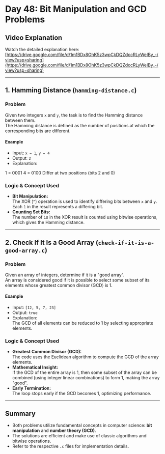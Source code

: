 # Day 48: Bit Manipulation and GCD Problems

## Video Explanation

Watch the detailed explanation here:  
[https://drive.google.com/file/d/1m1BDx8OhK5z3wpCkDQZdocRLyWeIBy_-/view?usp=sharing](https://drive.google.com/file/d/1m1BDx8OhK5z3wpCkDQZdocRLyWeIBy_-/view?usp=sharing)

---

## 1. Hamming Distance (`hamming-distance.c`)

### Problem

Given two integers `x` and `y`, the task is to find the Hamming distance between them.  
The Hamming distance is defined as the number of positions at which the corresponding bits are different.

#### Example

- Input: `x = 1`, `y = 4`
- Output: `2`
- Explanation:  

1 = 0001
4 = 0100
Differ at two positions (bits 2 and 0)


### Logic & Concept Used

- **Bit Manipulation:**  
The XOR (`^`) operation is used to identify differing bits between `x` and `y`. Each `1` in the result represents a differing bit.
- **Counting Set Bits:**  
The number of `1`s in the XOR result is counted using bitwise operations, which gives the Hamming distance.

---

## 2. Check If It Is a Good Array (`check-if-it-is-a-good-array.c`)

### Problem

Given an array of integers, determine if it is a "good array".  
An array is considered good if it is possible to select some subset of its elements whose greatest common divisor (GCD) is 1.

#### Example

- Input: `[12, 5, 7, 23]`
- Output: `true`
- Explanation:  
The GCD of all elements can be reduced to 1 by selecting appropriate elements.

### Logic & Concept Used

- **Greatest Common Divisor (GCD):**  
The code uses the Euclidean algorithm to compute the GCD of the array elements.
- **Mathematical Insight:**  
If the GCD of the entire array is 1, then some subset of the array can be combined (using integer linear combinations) to form 1, making the array "good".
- **Early Termination:**  
The loop stops early if the GCD becomes 1, optimizing performance.

---

## Summary

- Both problems utilize fundamental concepts in computer science: **bit manipulation** and **number theory (GCD)**.
- The solutions are efficient and make use of classic algorithms and bitwise operations.
- Refer to the respective `.c` files for implementation details.